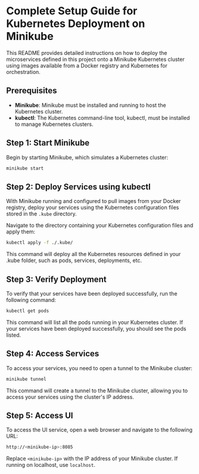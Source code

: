 # Complete Setup Guide for Kubernetes Deployment on Minikube

This README provides detailed instructions on how to deploy the microservices defined in this project onto a Minikube Kubernetes cluster using images available from a Docker registry and Kubernetes for orchestration.

## Prerequisites

- **Minikube**: Minikube must be installed and running to host the Kubernetes cluster.
- **kubectl**: The Kubernetes command-line tool, kubectl, must be installed to manage Kubernetes clusters.

## Step 1: Start Minikube

Begin by starting Minikube, which simulates a Kubernetes cluster:

```bash
minikube start
```

## Step 2: Deploy Services using kubectl

With Minikube running and configured to pull images from your Docker registry, deploy your services using the Kubernetes configuration files stored in the `.kube` directory.

Navigate to the directory containing your Kubernetes configuration files and apply them:

```bash
kubectl apply -f ./.kube/
```

This command will deploy all the Kubernetes resources defined in your .kube folder, such as pods, services, deployments, etc.

## Step 3: Verify Deployment

To verify that your services have been deployed successfully, run the following command:

```bash
kubectl get pods
```

This command will list all the pods running in your Kubernetes cluster. If your services have been deployed successfully, you should see the pods listed.

## Step 4: Access Services

To access your services, you need to open a tunnel to the Minikube cluster:

```bash
minikube tunnel
```

This command will create a tunnel to the Minikube cluster, allowing you to access your services using the cluster's IP address.

## Step 5: Access UI

To access the UI service, open a web browser and navigate to the following URL:

```bash
http://<minikube-ip>:8085
```

Replace `<minikube-ip>` with the IP address of your Minikube cluster. If running on localhost, use `localhost`.

